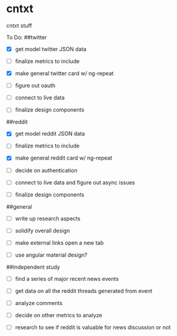 # cntxt
cntxt stuff

To Do:
##twitter
- [x] get model twitter JSON data

- [ ] finalize metrics to include

- [x] make general twitter card w/ ng-repeat

- [ ] figure out oauth

- [ ] connect to live data

- [ ] finalize design components

##reddit
- [x] get model reddit JSON data

- [ ] finalize metrics to include

- [x] make general reddit card w/ ng-repeat

- [ ] decide on authentication

- [ ] connect to live data and figure out async issues

- [ ] finalize design components


##general
- [ ] write up research aspects

- [ ] solidify overall design

- [ ] make external links open a new tab

- [ ] use angular material design?

##independent study
- [ ] find a series of major recent news events

- [ ] get data on all the reddit threads generated from event

- [ ] analyze comments

- [ ] decide on other metrics to analyze

- [ ] research to see if reddit is valuable for news discussion or not
